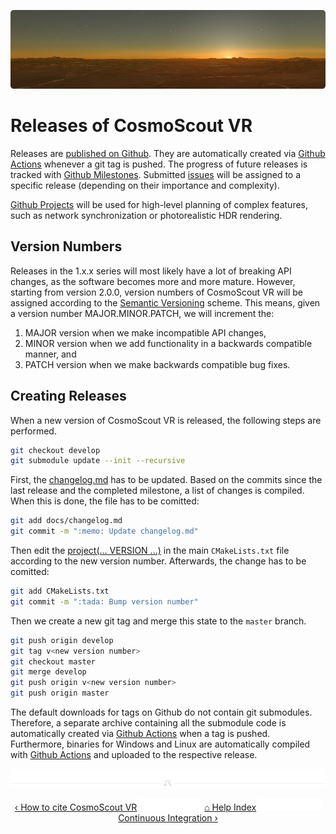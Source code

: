 <p align="center"> 
  <img src ="img/banner-sunset.jpg" />
</p>

# Releases of CosmoScout VR

Releases are [published on Github](https://github.com/cosmoscout/cosmoscout-vr/releases). They are automatically created via [Github Actions](https://github.com/cosmoscout/cosmoscout-vr/actions) whenever a git tag is pushed.
The progress of future releases is tracked with [Github Milestones](https://github.com/cosmoscout/cosmoscout-vr/milestones).
Submitted [issues](https://github.com/cosmoscout/cosmoscout-vr/issues) will be assigned to a specific release (depending on their importance and complexity).

[Github Projects](https://github.com/cosmoscout/cosmoscout-vr/projects) will be used for high-level planning of complex features, such as network synchronization or photorealistic HDR rendering.

## Version Numbers

Releases in the 1.x.x series will most likely have a lot of breaking API changes, as the software becomes more and more mature.
However, starting from version 2.0.0, version numbers of CosmoScout VR will be assigned according to the [Semantic Versioning](https://semver.org/) scheme.
This means, given a version number MAJOR.MINOR.PATCH, we will increment the:

1. MAJOR version when we make incompatible API changes,
2. MINOR version when we add functionality in a backwards compatible manner, and
3. PATCH version when we make backwards compatible bug fixes.

## Creating Releases

When a new version of CosmoScout VR is released, the following steps are performed.

```bash
git checkout develop
git submodule update --init --recursive
```

First, the [changelog.md](https://github.com/cosmoscout/cosmoscout-vr/blob/develop/docs/changelog.md) has to be updated.
Based on the commits since the last release and the completed milestone, a list of changes is compiled.
When this is done, the file has to be comitted:

```bash
git add docs/changelog.md
git commit -m ":memo: Update changelog.md"
```

Then edit the [project(... VERSION ...)](https://github.com/cosmoscout/cosmoscout-vr/blob/develop/CMakeLists.txt#L8) in the main `CMakeLists.txt` file according to the new version number.
Afterwards, the change has to be comitted:

```bash
git add CMakeLists.txt
git commit -m ":tada: Bump version number"
```

Then we create a new git tag and merge this state to the `master` branch.

```bash
git push origin develop
git tag v<new version number>
git checkout master
git merge develop
git push origin v<new version number>
git push origin master
```

The default downloads for tags on Github do not contain git submodules.
Therefore, a separate archive containing all the submodule code is automatically created via [Github Actions](https://github.com/cosmoscout/cosmoscout-vr/actions) when a tag is pushed.
Furthermore, binaries for Windows and Linux are automatically compiled with [Github Actions](https://github.com/cosmoscout/cosmoscout-vr/actions) and uploaded to the respective release.

<p align="center"><img src ="img/hr.svg"/></p>
<p align="center">
  <a href="citation.md">&lsaquo; How to cite CosmoScout VR</a>
  <img src ="img/nav-vspace.svg"/>
  <a href="README.md">&#8962; Help Index</a>
  <img src ="img/nav-vspace.svg"/>
  <a href="continuous-integration.md">Continuous Integration &rsaquo;</a>
</p>

